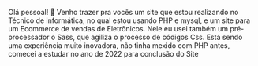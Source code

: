 Olá pessoal! 👋 Venho trazer pra vocês um site que estou realizando no Técnico de informática, no qual estou usando PHP e mysql, e um site para um Ecommerce de vendas de Eletrônicos. Nele eu usei também um pré-processador o Sass, que agiliza o processo de códigos Css. Está sendo uma experiência muito inovadora, não tinha mexido com PHP antes, comecei a estudar no ano de 2022 para conclusão do Site
